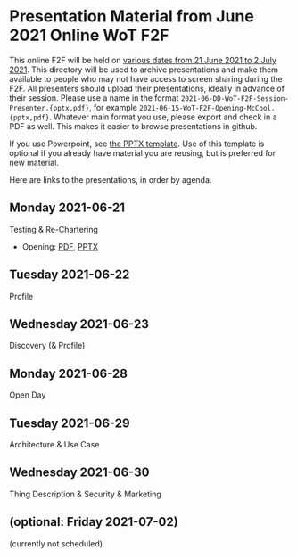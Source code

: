 # Presentation Material from June 2021 Online WoT F2F
This online F2F will be held on
[various dates from 21 June 2021 to 2 July 2021](https://www.w3.org/WoT/IG/wiki/F2F_meeting,_June_2021#Agenda).
This directory will be used to archive presentations and make them available to people
who may not have access to screen sharing during the F2F.
All presenters should upload their presentations, ideally in advance of their session.
Please use a name in the format `2021-06-DD-WoT-F2F-Session-Presenter.{pptx,pdf}`,
for example `2021-06-15-WoT-F2F-Opening-McCool.{pptx,pdf}`.
Whatever main format you use, please export and check in a PDF as well.
This makes it easier to browse presentations in github.

If you use Powerpoint, see 
[the PPTX template](Template-2021-06-DD-WoT-F2F-Session-Presenter.potx).
Use of this template is optional if you already have material you are reusing,
but is preferred for new material.

Here are links to the presentations, in order by agenda.

## Monday 2021-06-21
Testing & Re-Chartering
* Opening:
   [PDF](2021-06-21-WoT-F2F-Opening-McCool.pdf),
   [PPTX](2021-06-21-WoT-F2F-Opening-McCool.pptx)

## Tuesday 2021-06-22
Profile
  
## Wednesday 2021-06-23
Discovery (& Profile)

## Monday 2021-06-28
Open Day

## Tuesday 2021-06-29
Architecture & Use Case

## Wednesday 2021-06-30
Thing Description & Security & Marketing

## (optional: Friday 2021-07-02)
(currently not scheduled)
